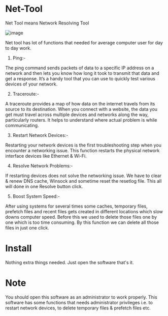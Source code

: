 # Net-Tool
Net Tool means Network Resolving Tool

![image](https://user-images.githubusercontent.com/102409904/222101000-c863488e-1d5f-44c9-8d9d-ca364365b4ba.png)

Net tool has lot of functions that needed for average computer user for day to day work.
1) Ping:-

The ping command sends packets of data to a specific IP address on a network and then lets you know how long it took to transmit that data and get a response. It’s a handy tool that you can use to quickly test various devices of your network.

2) Traceroute:-

A traceroute provides a map of how data on the internet travels from its source to its destination.  When you connect with a website, the data you get must travel across multiple devices and networks along the way, particularly routers. It helps to understand where actual problem is while communicating.

3) Restart Network Devices:-

Restarting your network devices is the first troubleshooting step when you encounter a networking issue. This function restarts the physical network interface devices like Ethernet & Wi-Fi.

4) Resolve Network Problems:-

If restarting devices does not solve the networking issue. We have to clear & renew DNS cache, Winsock and sometime reset the resetlog file. This all will done in one Resolve button click.

5) Boost System Speed:-

After using systems for several times some caches, temporary files, prefetch files and recent files gets created in different locations which slow downs computer speed. Before this we used to delete those files one by one which is too time consuming. By this function we can delete all those files in just one click. 

# Install
Nothing extra things needed. Just open the software that's it.

# Note
You should open this software as an administrator to work properly. This software has some functions that needs administrator privileges i.e. to restart network devices, to delete temporary files & prefetch files etc.
